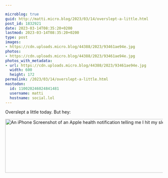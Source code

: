 ```yaml
---

microblog: true
guid: http://matti.micro.blog/2023/03/14/overslept-a-little.html
post_id: 1832921
date: 2023-03-14T08:35:20+0200
lastmod: 2023-03-14T08:35:20+0200
type: post
images:
- https://cdn.uploads.micro.blog/44388/2023/93461ae94e.jpg
photos:
- https://cdn.uploads.micro.blog/44388/2023/93461ae94e.jpg
photos_with_metadata:
- url: https://cdn.uploads.micro.blog/44388/2023/93461ae94e.jpg
  width: 600
  height: 172
permalink: /2023/03/14/overslept-a-little.html
mastodon:
  id: 110020246024841481
  username: matti
  hostname: social.lol
---
```

Overslept a little today. But hey:

<img src="uploads/2023/93461ae94e.jpg" width="600" height="172" alt="An iPhone Screenshot of an Apple health notification telling me I hit my sleep goal.">
